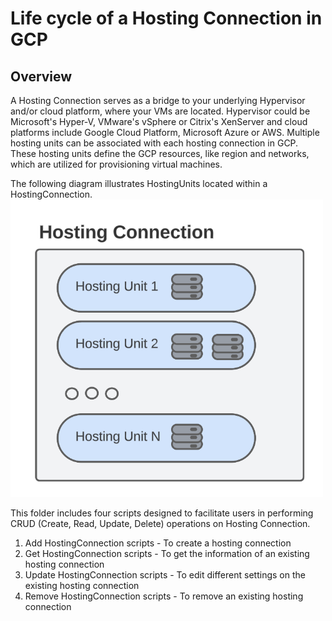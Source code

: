 # Life cycle of a Hosting Connection in GCP
## Overview
A Hosting Connection serves as a bridge to your underlying Hypervisor and/or cloud platform, where your VMs are located. Hypervisor could be Microsoft's Hyper-V, VMware's vSphere or Citrix's XenServer and cloud platforms include Google Cloud Platform, Microsoft Azure or AWS.
Multiple hosting units can be associated with each hosting connection in GCP. These hosting units define the GCP resources, like region and networks, which are utilized for provisioning virtual machines.

The following diagram illustrates HostingUnits located within a HostingConnection.\
<img src="../../images/Azure-HostingConnectionAndHostingUnit.png" alt="drawing" width="500"/>

This folder includes four scripts designed to facilitate users in performing CRUD (Create, Read, Update, Delete) operations on Hosting Connection.
1. Add HostingConnection scripts - To create a hosting connection
2. Get HostingConnection scripts - To get the information of an existing hosting connection
3. Update HostingConnection scripts - To edit different settings on the existing hosting connection
4. Remove HostingConnection scripts - To remove an existing hosting connection